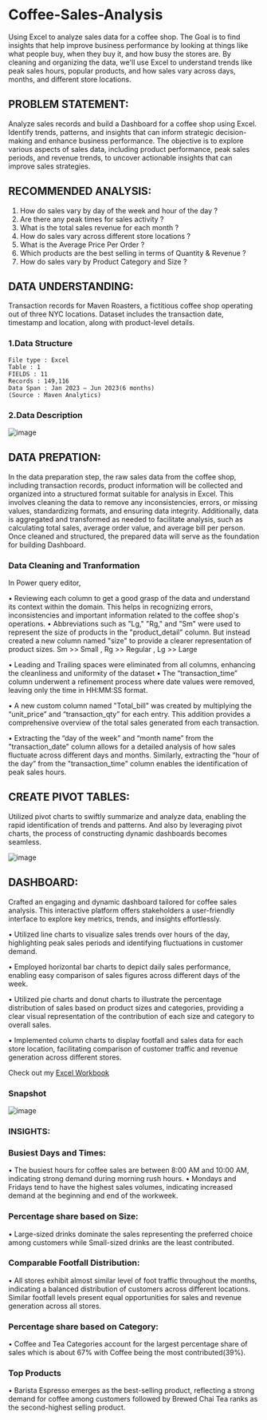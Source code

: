 # Coffee-Sales-Analysis
Using Excel to analyze sales data for a coffee shop. The Goal is to find insights that help improve business performance by looking at things like what people buy, when they buy it, and how busy the stores are. By cleaning and organizing the data, we'll use Excel to understand trends like peak sales hours, popular products, and how sales vary across days, months, and different store locations. 


## PROBLEM STATEMENT:


Analyze sales records and build a Dashboard for a coffee shop using Excel. Identify trends, patterns, and insights that can inform strategic decision-making and enhance business performance. The objective is to explore various aspects of sales data, including product performance, peak sales periods, and revenue trends, to uncover actionable insights that can improve sales strategies.


## RECOMMENDED ANALYSIS:


1. How do sales vary by day of the week and hour of the day ?
2. Are there any peak times for sales activity ?
3. What is the total sales revenue for each month ?
4. How do sales vary across different store locations ?
5. What is the Average Price Per Order ?
6. Which products are the best selling in terms of Quantity & Revenue ?
7. How do sales vary by Product Category and Size ?


## DATA UNDERSTANDING:


Transaction records for Maven Roasters, a fictitious coffee shop operating out of three NYC locations. Dataset includes the transaction date, timestamp and location, along with product-level details.


### 1.Data Structure


    File type : Excel
    Table : 1
    FIELDS : 11
    Records : 149,116
    Data Span : Jan 2023 – Jun 2023(6 months)
    (Source : Maven Analytics)


### 2.Data Description


![image](https://github.com/lkh-pranav/Coffee-Sales-Analysis/assets/165638568/11f67bce-b53c-4b4b-a3f6-4ad876db7e92)


## DATA PREPATION:

In the data preparation step, the raw sales data from the coffee shop, including transaction records, product information will be collected and organized into a structured format suitable for analysis in Excel. This involves cleaning the data to remove any inconsistencies, errors, or missing values, standardizing formats, and ensuring data integrity. Additionally, data is aggregated and transformed as needed to facilitate analysis, such as calculating total sales, average order value, and average bill per person. Once cleaned and structured, the prepared data will serve as the foundation for building Dashboard.


### Data Cleaning and Tranformation

   
In Power query editor,

•	Reviewing each column to get a good grasp of the data and understand its context within the domain. This helps in recognizing errors, inconsistencies and important information related to the coffee shop's operations.
•	Abbreviations such as "Lg," "Rg," and "Sm" were used to represent the size of products in the "product_detail" column. But instead created a new column named "size" to provide a clearer representation of product sizes.
Sm >> Small , Rg >> Regular , Lg >> Large

•	Leading and Trailing spaces were eliminated from all columns, enhancing the cleanliness and uniformity of the dataset
•	The “transaction_time” column underwent a refinement process where date values were removed, leaving only the time in HH:MM:SS format.

•	A new custom column named "Total_bill" was created by multiplying the “unit_price” and “transaction_qty” for each entry. This addition provides a comprehensive overview of the total sales generated from each transaction.

•	Extracting the “day of the week” and “month name” from the "transaction_date" column allows for a detailed analysis of how sales fluctuate across different days and months. Similarly, extracting the “hour of the day” from the "transaction_time" column enables the identification of peak sales hours.


## CREATE PIVOT TABLES:


Utilized pivot charts to swiftly summarize and analyze data, enabling the rapid identification of trends and patterns. And also by leveraging pivot charts, the process of constructing dynamic dashboards becomes seamless.


![image](https://github.com/lkh-pranav/Coffee-Sales-Analysis/assets/165638568/bbe6af71-eed2-46cc-b615-ef1649be57f6)


## DASHBOARD:


Crafted an engaging and dynamic dashboard tailored for coffee sales analysis. This interactive platform offers stakeholders a user-friendly interface to explore key metrics, trends, and insights effortlessly.


•	Utilized line charts to visualize sales trends over hours of the day, highlighting peak sales periods and identifying fluctuations in customer demand.


•	Employed horizontal bar charts to depict daily sales performance, enabling easy comparison of sales figures across different days of the week.


•	Utilized pie charts and donut charts to illustrate the percentage distribution of sales based on product sizes and categories, providing a clear visual representation of the contribution of each size and category to overall sales.


•	Implemented column charts to display footfall and sales data for each store location, facilitating comparison of customer traffic and revenue generation across different stores.


Check out my [Excel Workbook](https://1drv.ms/x/c/594dd24d75e2ee39/IQNwXvYC9xfkR40x0s6Q3XCjATkxaISe5KJBz9702WkE8FM)


### Snapshot


![image](https://github.com/lkh-pranav/Coffee-Sales-Analysis/assets/165638568/67c09148-ac05-4d5c-9577-e70b5e523ffb)


### INSIGHTS:


### Busiest Days and Times: 
•	The busiest hours for coffee sales are between 8:00 AM and 10:00 AM, indicating strong demand during morning rush hours.
•	Mondays and Fridays tend to have the highest sales volumes, indicating increased demand at the beginning and end of the workweek.


### Percentage share based on Size:
•	Large-sized drinks dominate the sales representing the preferred choice among customers while Small-sized drinks are the least contributed.


### Comparable Footfall Distribution:
•	All stores exhibit almost similar level of foot traffic throughout the months, indicating a balanced distribution of customers across different locations. Similar footfall levels present equal opportunities for sales and revenue generation across all stores.


### Percentage share based on Category:
•	Coffee and Tea Categories  account for the largest percentage share of sales which is about 67% with Coffee being the most contributed(39%).

### Top Products
•	Barista Espresso emerges as the best-selling product, reflecting a strong demand for coffee among customers followed by Brewed Chai Tea ranks as the second-highest selling product.




